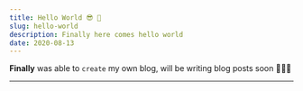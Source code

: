 ```yaml
---
title: Hello World 😎 👋
slug: hello-world
description: Finally here comes hello world
date: 2020-08-13
---
```


**Finally** was able to `create` my own blog, will be writing blog posts soon 🎉🤞🏻

---
